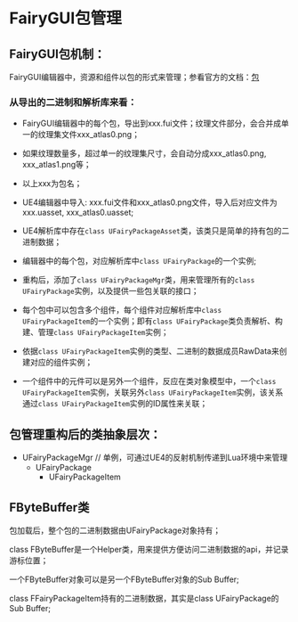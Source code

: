 # FairyGUI包管理

## FairyGUI包机制：
FairyGUI编辑器中，资源和组件以包的形式来管理；参看官方的文档：[包](https://fairygui.com/docs/editor/package)

### 从导出的二进制和解析库来看：
- FairyGUI编辑器中的每个包，导出到xxx.fui文件；纹理文件部分，会合并成单一的纹理集文件xxx_atlas0.png；
- 如果纹理数量多，超过单一的纹理集尺寸，会自动分成xxx_atlas0.png, xxx_atlas1.png等；
- 以上xxx为包名；

- UE4编辑器中导入: xxx.fui文件和xxx_atlas0.png文件，导入后对应文件为xxx.uasset, xxx_atlas0.uasset;
- UE4解析库中存在```class UFairyPackageAsset```类，该类只是简单的持有包的二进制数据；
- 编辑器中的每个包，对应解析库中```class UFairyPackage```的一个实例;
- 重构后，添加了```class UFairyPackageMgr```类，用来管理所有的```class UFairyPackage```实例，以及提供一些包关联的接口；
- 每个包中可以包含多个组件，每个组件对应解析库中```class UFairyPackageItem```的一个实例；即有```class UFairyPackage```类负责解析、构建、管理```class UFairyPackageItem```实例；
- 依据```class UFairyPackageItem```实例的类型、二进制的数据成员RawData来创建对应的组件实例；
- 一个组件中的元件可以是另外一个组件，反应在类对象模型中，一个```class UFairyPackageItem```实例，关联另外```class UFairyPackageItem```实例，该关系通过```class UFairyPackageItem```实例的ID属性来关联；


## 包管理重构后的类抽象层次：
- UFairyPackageMgr // 单例，可通过UE4的反射机制传递到Lua环境中来管理
    - UFairyPackage
        - UFairyPackageItem

## FByteBuffer类
包加载后，整个包的二进制数据由UFairyPackage对象持有；

class FByteBuffer是一个Helper类，用来提供方便访问二进制数据的api，并记录游标位置；

一个FByteBuffer对象可以是另一个FByteBuffer对象的Sub Buffer;

class FFairyPackageItem持有的二进制数据，其实是class UFairyPackage的Sub Buffer;

